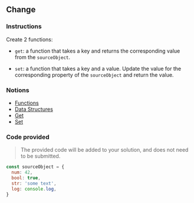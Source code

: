 ## Change

### Instructions

Create 2 functions:

- `get`: a function that takes a key and returns the corresponding value from the `sourceObject`.

- `set`: a function that takes a key and a value. Update the value for the corresponding property of the `sourceObject` and return the value.

### Notions

- [Functions](https://nan-academy.github.io/js-training/examples/functions.js)
- [Data Structures](https://nan-academy.github.io/js-training/examples/data-structures.js)
- [Get](https://nan-academy.github.io/js-training/examples/get.js)
- [Set](https://nan-academy.github.io/js-training/examples/set.js)

### Code provided

> The provided code will be added to your solution, and does not need to be submitted.

```js
const sourceObject = {
  num: 42,
  bool: true,
  str: 'some text',
  log: console.log,
}
```
